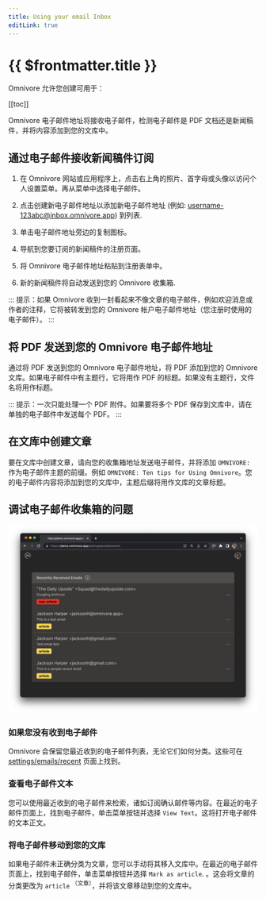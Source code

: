 ```yaml
---
title: Using your email Inbox
editLink: true
---
```


# {{ $frontmatter.title }}

Omnivore 允许您创建可用于：

[[toc]]

Omnivore 电子邮件地址将接收电子邮件，检测电子邮件是 PDF 文档还是新闻稿件，并将内容添加到您的文库中。

## 通过电子邮件接收新闻稿件订阅

1. 在 Omnivore 网站或应用程序上，点击右上角的照片、首字母或头像以访问个人设置菜单。再从菜单中选择电子邮件。

2. 点击创建新电子邮件地址以添加新电子邮件地址 (例如: username-123abc@inbox.omnivore.app) 到列表.

3. 单击电子邮件地址旁边的复制图标。

4. 导航到您要订阅的新闻稿件的注册页面。

5. 将 Omnivore 电子邮件地址粘贴到注册表单中。

6. 新的新闻稿件将自动发送到您的 Omnivore 收集箱.

::: 提示：如果 Omnivore 收到一封看起来不像文章的电子邮件，例如欢迎消息或作者的注释，它将被转发到您的 Omnivore 帐户电子邮件地址（您注册时使用的电子邮件）。
:::

## 将 PDF 发送到您的 Omnivore 电子邮件地址

通过将 PDF 发送到您的 Omnivore 电子邮件地址，将 PDF 添加到您的 Omnivore 文库。如果电子邮件中有主题行，它将用作 PDF 的标题。如果没有主题行，文件名将用作标题。

::: 提示：一次只能处理一个 PDF 附件。如果要将多个 PDF 保存到文库中，请在单独的电子邮件中发送每个 PDF。
:::

## 在文库中创建文章

要在文库中创建文章，请向您的收集箱地址发送电子邮件，并将添加 `OMNIVORE:` 作为电子邮件主题的前缀。例如 `OMNIVORE: Ten tips for Using Omnivore`。您的电子邮件内容将添加到您的文库中，主题后缀将用作文库的文章标题。

## 调试电子邮件收集箱的问题

![Screenshot of recent emails](../../using/images/web-recent-emails-01.png)

### 如果您没有收到电子邮件

Omnivore 会保留您最近收到的电子邮件列表，无论它们如何分类。这些可在 [settings/emails/recent](https://omnivore.app/settings/emails/recent) 页面上找到。

### 查看电子邮件文本

您可以使用最近收到的电子邮件来检索，诸如订阅确认邮件等内容。在最近的电子邮件页面上，找到电子邮件，单击菜单按钮并选择 `View Text`。这将打开电子邮件的文本正文。

### 将电子邮件移动到您的文库

如果电子邮件未正确分类为文章，您可以手动将其移入文库中。在最近的电子邮件页面上，找到电子邮件，单击菜单按钮并选择 `Mark as article`. 。这会将文章的分类更改为 `article` <sup>（文章）</sup>，并将该文章移动到您的文库中。

